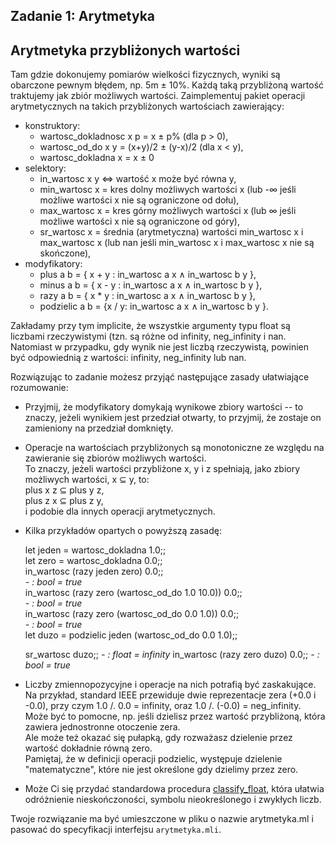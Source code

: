 ## Zadanie 1: Arytmetyka

## Arytmetyka przybliżonych wartości

Tam gdzie dokonujemy pomiarów wielkości fizycznych, wyniki są obarczone pewnym błędem, np. 5m ± 10%. Każdą taką przybliżoną wartość traktujemy jak zbiór możliwych wartości. Zaimplementuj pakiet operacji arytmetycznych na takich przybliżonych wartościach zawierający:

* konstruktory:
  * wartosc\_dokladnosc x p = x ± p% (dla p \> 0),
  * wartosc\_od\_do x y = (x+y)/2 ± (y-x)/2 (dla x < y),
  * wartosc\_dokladna x = x ± 0
* selektory:
  * in\_wartosc x y ⇔ wartość x może być równa y,
  * min\_wartosc x = kres dolny możliwych wartości x (lub -∞ jeśli możliwe wartości x nie są ograniczone od dołu),
  * max\_wartosc x = kres górny możliwych wartości x (lub ∞ jeśli możliwe wartości x nie są ograniczone od góry),
  * sr\_wartosc x = średnia (arytmetyczna) wartości min\_wartosc x i max\_wartosc x (lub nan jeśli min\_wartosc x i max\_wartosc x nie są skończone),
* modyfikatory:
  * plus a b = { x + y : in\_wartosc a x ∧ in\_wartosc b y },
  * minus a b = { x - y : in\_wartosc a x ∧ in\_wartosc b y },
  * razy a b = { x \* y : in\_wartosc a x ∧ in\_wartosc b y },
  * podzielic a b = {x / y:  in\_wartosc a x ∧ in\_wartosc b y }.

Zakładamy przy tym implicite, że wszystkie argumenty typu float są liczbami rzeczywistymi (tzn. są różne od infinity, neg\_infinity i nan.   
Natomiast w przypadku, gdy wynik nie jest liczbą rzeczywistą, powinien być odpowiednią z wartości: infinity, neg\_infinity lub nan.

Rozwiązując to zadanie możesz przyjąć następujące zasady ułatwiające rozumowanie:

* Przyjmij, że modyfikatory domykają wynikowe zbiory wartości -- to znaczy, jeżeli wynikiem jest przedział otwarty, to przyjmij, że zostaje on zamieniony na przedział domknięty.
* Operacje na wartościach przybliżonych są monotoniczne ze względu na zawieranie się zbiorów możliwych wartości.   
To znaczy, jeżeli wartości przybliżone x, y i z spełniają, jako zbiory możliwych wartości, x ⊆ y, to:  
plus x z ⊆ plus y z,  
plus z x ⊆ plus z y,  
i podobie dla innych operacji arytmetycznych.
* Kilka przykładów opartych o powyższą zasadę:

    let jeden = wartosc_dokladna 1.0;;  
    let zero = wartosc_dokladna 0.0;;  
    in_wartosc (razy jeden zero) 0.0;;  
    _- : bool = true_  
    in_wartosc (razy zero (wartosc_od_do 1.0 10.0)) 0.0;;  
    _- : bool = true_  
    in_wartosc (razy zero (wartosc_od_do 0.0 1.0)) 0.0;;  
    _- : bool = true_  
    let duzo = podzielic jeden (wartosc_od_do 0.0 1.0);;

    sr_wartosc duzo;; _- : float = infinity_ in_wartosc (razy zero duzo) 0.0;; _- : bool = true_

* Liczby zmiennopozycyjne i operacje na nich potrafią być zaskakujące. Na przykład, standard IEEE przewiduje dwie reprezentacje zera (+0.0 i -0.0), przy czym 1.0 /. 0.0 = infinity, oraz 1.0 /. (-0.0) = neg\_infinity.   
Może być to pomocne, np. jeśli dzielisz przez wartość przybliżoną, która zawiera jednostronne otoczenie zera.   
Ale może też okazać się pułapką, gdy rozważasz dzielenie przez wartość dokładnie równą zero.  
Pamiętaj, że w definicji operacji podzielic, występuje dzielenie "matematyczne", które nie jest określone gdy dzielimy przez zero.
* Może Ci się przydać standardowa procedura [classify\_float](https://caml.inria.fr/pub/docs/manual-ocaml/libref/Pervasives.html#VALclassify_float), która ułatwia odróżnienie nieskończoności, symbolu nieokreślonego i zwykłych liczb.

Twoje rozwiązanie ma być umieszczone w pliku o nazwie arytmetyka.ml i pasować do specyfikacji interfejsu `arytmetyka.mli`.
